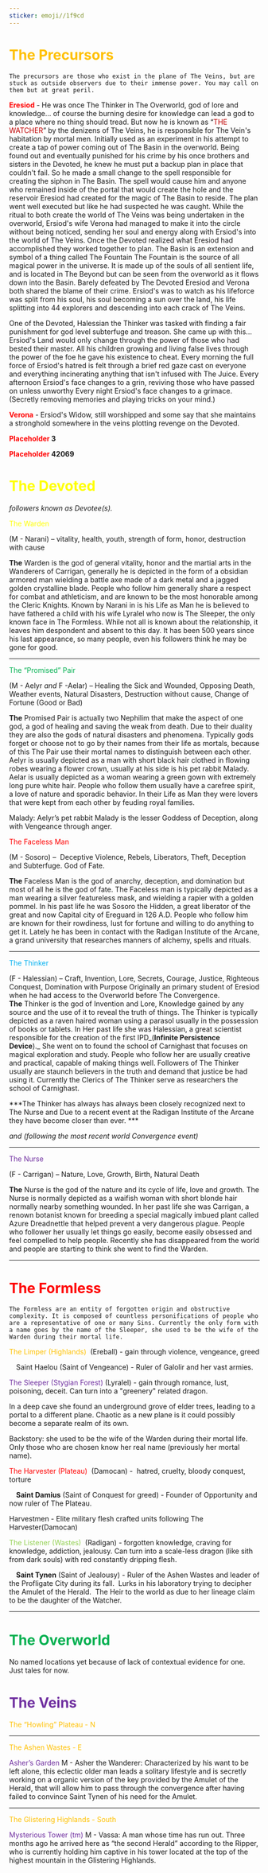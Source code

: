 ```yaml
---
sticker: emoji//1f9cd
---
```

# <span style="color:#ffc000">The Precursors</span>
	The precursors are those who exist in the plane of The Veins, but are stuck as outside observers due to their immense power. You may call on them but at great peril. 

**<span style="color:#ff0000">Eresiod</span>** - He was once The Thinker in The Overworld, god of lore and knowledge... of course the burning desire for knowledge can lead a god to a place where no thing should tread. 
But now he is known as “<span style="color:#c00000">THE WATCHER</span>” by the denizens of The Veins, he is responsible for The Vein's habitation by mortal men. Initially used as an experiment in his attempt to create a tap of power coming out of The Basin in the overworld. 
Being found out and eventually punished for his crime by his once brothers and sisters in the Devoted, he knew he must put a backup plan in place that couldn't fail. So he made a small change to the spell responsible for creating the siphon in The Basin. 
The spell would cause him and anyone who remained inside of the portal that would create the hole and the reservoir Eresiod had created for the magic of The Basin to reside. The plan went well executed but like he had suspected he was caught. 
While the ritual to both create the world of The Veins was being undertaken in the overworld, Ersiod's wife Verona had managed to make it into the circle without being noticed, sending her soul and energy along with Ersiod's into the world of The Veins. 
Once the Devoted realized what Eresiod had accomplished they worked together to plan. The Basin is an extension and symbol of a thing called 
The Fountain
	The Fountain is the source of all magical power in the universe. It is made up of the souls of all sentient life, and is located in The Beyond but can be seen from the overworld as it flows down into the Basin.
Barely defeated by The Devoted Eresiod and Verona both shared the blame of their crime. Ersiod's was to watch as his lifeforce was split from his soul, his soul becoming a sun over the land, his life splitting into 44 explorers and descending into each crack of The Veins. 

One of the Devoted, Halessian the Thinker was tasked with finding a fair punishment for god level subterfuge and treason. She came up with this...
Ersiod's Land would only change through the power of those who had bested their master. All his children growing and living false lives through the power of the foe he gave his existence to cheat. 
Every morning the full force of Ersiod's hatred is felt through a brief red gaze cast on everyone and everything incinerating anything that isn't infused with The Juice. 
Every afternoon Ersiod's face changes to a grin, reviving those who have passed on unless unworthy
Every night Ersiod's face changes to a grimace. (Secretly removing memories and playing tricks on your mind.)

**<span style="color:#ff0000">Verona</span>** - Ersiod's Widow, still worshipped and some say that she maintains a stronghold somewhere in the veins plotting revenge on the Devoted. 

**<span style="color:#ff0000">Placeholder</span> 3**

**<span style="color:#ff0000">Placeholder</span> 42069**

# <span style="color:#ffff00">The Devoted</span> 

_followers known as Devotee(s)._ 

 <span style="color:#ffff00">The Warden</span> 

(M - Narani) – vitality, health, youth, strength of form, honor, destruction with cause

**The** Warden is the god of general vitality, honor and the martial arts in the Wanderers of Carrigan, generally he is depicted in the form of a obsidian armored man wielding a battle axe made of a dark metal and a jagged golden crystalline blade. People who follow him generally share a respect for combat and athleticism, and are known to be the most honorable among the Cleric Knights. Known by Narani in is his Life as Man he is believed to have fathered a child with his wife Lyralel who now is The Sleeper, the only known face in The Formless. While not all is known about the relationship, it leaves him despondent and absent to this day. It has been 500 years since his last appearance, so many people, even his followers think he may be gone for good. 

---

<span style="color:#00b050">The “Promised” Pair</span>

(M - Aelyr _and_ F -Aelar) – Healing the Sick and Wounded, Opposing Death,
Weather events, Natural Disasters, Destruction without cause, Change of Fortune (Good or Bad)

**The** Promised Pair is actually two Nephilim that make the aspect of one god, a god of healing and saving the weak from death. Due to their duality they are also the gods of natural disasters and phenomena. Typically gods forget or choose not to go by their names from their life as mortals, because of this The Pair use their mortal names to distinguish between each other. Aelyr is usually depicted as a man with short black hair clothed in flowing robes wearing a flower crown, usually at his side is his pet rabbit Malady. Aelar is usually depicted as a woman wearing a green gown with extremely long pure white hair. People who follow them usually have a carefree spirit, a love of nature and sporadic behavior. In their Life as Man they were lovers that were kept from each other by feuding royal families.    

Malady: Aelyr’s pet rabbit
	Malady is the lesser Goddess of Deception, along with Vengeance through anger.

<span style="color:#ff0000">The Faceless Man </span>

(M - Sosoro) –  Deceptive Violence, Rebels, Liberators, Theft, Deception and Subterfuge.  God of Fate.

**The** Faceless Man is the god of anarchy, deception, and domination but most of all he is the god of fate. The Faceless man is typically depicted as a man wearing a silver featureless mask, and wielding a rapier with a golden pommel. In his past life he was Sosoro the Hidden, a great liberator of the great and now Capital city of Ereguard in 126 A.D. People who follow him are known for their rowdiness, lust for fortune and willing to do anything to get it. Lately he has been in contact with the Radigan Institute of the Arcane, a grand university that researches manners of alchemy, spells and rituals. 

---

<span style="color:#00b0f0">The Thinker</span>

(F - Halessian) – Craft, Invention, Lore, Secrets, Courage, Justice, Righteous Conquest, Domination with Purpose
	Originally an primary student of Eresiod when he had access to the Overworld before The Convergence. 
**The** Thinker is the god of Invention and Lore, Knowledge gained by any source and the use of it to reveal the truth of things. The Thinker is typically depicted as a raven haired woman using a parasol usually in the possession of books or tablets. In Her past life she was Halessian, a great scientist responsible for the creation of the first IPD_(**Infinite Persistence Device**)._ She went on to found the school of Carnighast that focuses on magical exploration and study. People who follow her are usually creative and practical, capable of making things well. Followers of The Thinker usually are staunch believers in the truth and demand that justice be had using it. Currently the Clerics of The Thinker serve as researchers the school of Carnighast.   

***The Thinker has always has always been closely recognized next to The Nurse and Due to a recent event at the Radigan Institute of the Arcane they have become closer than ever. *** 

_and (following the most recent world Convergence event)_

---

<span style="color:#7030a0">The Nurse </span>

(F - Carrigan) – Nature, Love, Growth, Birth, Natural Death

**The** Nurse is the god of the nature and its cycle of life, love and growth. The Nurse is normally depicted as a waifish woman with short blonde hair normally nearby something wounded. In her past life she was Carrigan, a renown botanist known for breeding a special magically imbued plant called Azure Dreadnettle that helped prevent a very dangerous plague. People who follower her usually let things go easily, become easily obsessed and feel compelled to help people. Recently she has disappeared from the world and people are starting to think she went to find the Warden.  

---

# <span style="color:#ff0000">The Formless</span> 
	The Formless are an entity of forgotten origin and obstructive complexity. It is composed of countless personifications of people who are a representative of one or many Sins. Currently the only form with a name goes by the name of the Sleeper, she used to be the wife of the Warden during their mortal life. 

<span style="color:#ffc000">The Limper (Highlands) </span>
	(Ereball) - gain through violence, vengeance, greed

 Saint Haelou (Saint of Vengeance) - Ruler of Galolir and her vast armies.   

<span style="color:#7030a0">The Sleeper (Stygian Forest)</span>
	(Lyralel) - gain through romance, lust, poisoning, deceit. Can turn into a "greenery" related dragon. 

In a deep cave she found an underground grove of elder trees, leading to a portal to a different plane. Chaotic as a new plane is it could possibly become a separate realm of its own. 

Backstory: she used to be the wife of the Warden during their mortal life. Only those who are chosen know her real name (previously her mortal name). 

<span style="color:#ff0000">The Harvester (Plateau) </span>
	(Damocan) -  hatred, cruelty, bloody conquest, torture  

 **Saint Damius** (Saint of Conquest for greed) - Founder of Opportunity and now ruler of The Plateau. 

Harvestmen - Elite military flesh crafted units following The Harvester(Damocan)

<span style="color:#92d050">The Listener (Wastes) </span>
	(Radigan) - forgotten knowledge, craving for knowledge, addiction, jealousy. Can turn into a scale-less dragon (like sith from dark souls) with red constantly dripping flesh. 

 **Saint Tynen** (Saint of Jealousy) - Ruler of the Ashen Wastes and leader of the Profligate City during its fall.  Lurks in his laboratory trying to decipher the Amulet of the Herald. 
The Heir to the world as due to her lineage claim to be the daughter of the Watcher. 


---

# <span style="color:#00b050">The Overworld</span>
No named locations yet because of lack of contextual evidence for one. Just tales for now.
  

# <span style="color:#7030a0">The Veins</span>

<span style="color:#ffc000">The “Howling” Plateau - N</span>



---

<span style="color:#ffc000">The Ashen Wastes - E </span>

<span style="color:#7030a0">Asher’s Garden</span>
	M - Asher the Wanderer: Characterized by his want to be left alone, this eclectic older man leads a solitary lifestyle and is secretly working on a organic version of the key provided by the Amulet of the Herald, that will allow him to pass through the convergence after having failed to convince Saint Tynen of his need for the Amulet. 

---

<span style="color:#ffc000">The Glistering Highlands - South</span>

<span style="color:#7030a0">Mysterious Tower (tm)</span>
	M - Vassa: A man whose time has run out. Three months ago he arrived here as “the second Herald” according to the Ripper, who is currently holding him captive in his tower located at the top of the highest mountain in the Glistering Highlands.